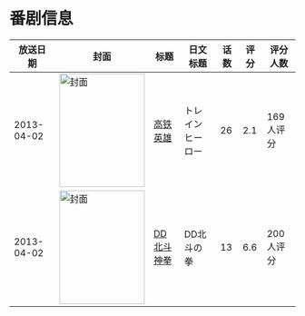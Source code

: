 # 番剧信息

|放送日期|封面|标题|日文标题|话数|评分|评分人数|
|---|---|---|---|---|---|---|
|2013-04-02|<img src="https://lain.bgm.tv/pic/cover/c/e8/44/22100_6pCAC.jpg" alt="封面" style="width:150px;height:200px;object-fit:cover;">|[高铁英雄](https://bangumi.tv/subject/22100)|トレインヒーロー|26|2.1|169人评分|
|2013-04-02|<img src="https://lain.bgm.tv/pic/cover/c/0f/7c/62946_4oih4.jpg" alt="封面" style="width:150px;height:200px;object-fit:cover;">|[DD北斗神拳](https://bangumi.tv/subject/62946)|DD北斗の拳|13|6.6|200人评分|
